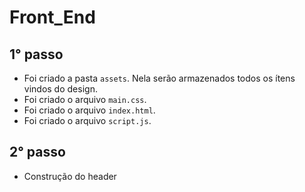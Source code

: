 # Front_End
## 1° passo
  - Foi criado a pasta `assets`. Nela serão armazenados todos os ítens vindos do design. 
  - Foi criado o arquivo `main.css`.
  - Foi criado o arquivo `index.html`.
  - Foi criado o arquivo  `script.js`.
## 2° passo
  - Construção do header
  